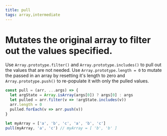 ```yaml
---
title: pull
tags: array,intermediate
---
```


# Mutates the original array to filter out the values specified.

Use `Array.prototype.filter()` and `Array.prototype.includes()` to pull out the values that are not needed.
Use `Array.prototype.length = 0` to mutate the passed in an array by resetting it's length to zero and `Array.prototype.push()` to re-populate it with only the pulled values.

```js
const pull = (arr, ...args) => {
  let argState = Array.isArray(args[0]) ? args[0] : args
  let pulled = arr.filter(v => !argState.includes(v))
  arr.length = 0
  pulled.forEach(v => arr.push(v))
}
```

```js
let myArray = ['a', 'b', 'c', 'a', 'b', 'c']
pull(myArray, 'a', 'c') // myArray = [ 'b', 'b' ]
```
